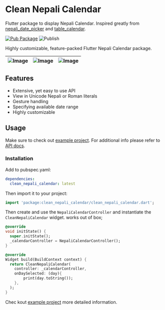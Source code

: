 # Clean Nepali Calendar

Flutter package to display Nepali Calendar. Inspired greatly from [nepali_date_picker](https://pub.dev/packages/nepali_date_picker) and [table_calendar](https://pub.dev/packages/table_calendar).

[![Pub Package](https://img.shields.io/pub/v/clean_nepali_calendar.svg?style=flat-square)](https://pub.dev/packages/clean_nepali_calendar) ![Publish](https://github.com/lohanidamodar/clean_nepali_calendar/workflows/Publish/badge.svg)


Highly customizable, feature-packed Flutter Nepali Calendar package.

| ![Image](https://raw.githubusercontent.com/lohanidamodar/clean_nepali_calendar/master/demo/demo1.gif) | ![Image](https://raw.githubusercontent.com/lohanidamodar/clean_nepali_calendar/master/demo/demo2.png) | ![Image](https://raw.githubusercontent.com/lohanidamodar/clean_nepali_calendar/master/demo/demo3.png) |
| ------------- |:-------------:| -----:|


## Features

* Extensive, yet easy to use API
* View in Unicode Nepali or Roman literals
* Gesture handling
* Specifying available date range
* Highly customizable

## Usage

Make sure to check out [example project](https://github.com/lohanidamodar/clean_nepali_calendar/tree/master/example). 
For additional info please refer to [API docs](https://pub.dartlang.org/documentation/clean_nepali_calendar/latest/clean_nepali_calendar/clean_nepali_calendar-library.html).

### Installation

Add to pubspec.yaml:

```yaml
dependencies:
  clean_nepali_calendar: latest
```

Then import it to your project:

```dart
import 'package:clean_nepali_calendar/clean_nepali_calendar.dart';
```

Then create and use the `NepaliCalendarController` and instantiate the `CleanNepaliCalendar` widget. works out of box;

```dart
@override
void initState() {
  super.initState();
  _calendarController = NepaliCalendarController();
}

@override
Widget build(BuildContext context) {
  return CleanNepaliCalendar(
    controller: _calendarController,
    onDaySelected: (day){
        print(day.toString());
    },
  );
}
```

Chec kout [example project](https://github.com/lohanidamodar/clean_nepali_calendar/tree/master/example) more detailed information.
